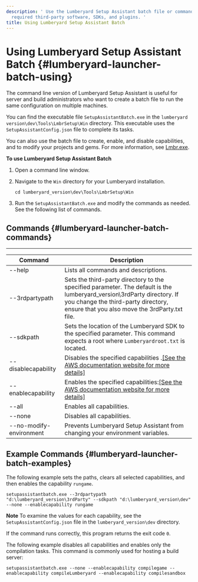 ```yaml
---
description: ' Use the Lumberyard Setup Assistant batch file or command line version to install
  required third-party software, SDKs, and plugins. '
title: Using Lumberyard Setup Assistant Batch
---
```

# Using Lumberyard Setup Assistant Batch {#lumberyard-launcher-batch-using}

The command line version of Lumberyard Setup Assistant is useful for server and build administrators who want to create a batch file to run the same configuration on multiple machines\.

You can find the executable file `SetupAssistantBatch.exe` in the `lumberyard version\dev\Tools\LmbrSetup\Win` directory\. This executable uses the `SetupAssistantConfig.json` file to complete its tasks\.

You can also use the batch file to create, enable, and disable capabilities, and to modify your projects and gems\. For more information, see [Lmbr\.exe](/docs/userguide/lmbr-exe.md)\.

**To use Lumberyard Setup Assistant Batch**

1. Open a command line window\.

1. Navigate to the `Win` directory for your Lumberyard installation\.

   ```
   cd lumberyard_version\dev\Tools\LmbrSetup\Win
   ```

1. Run the `SetupAssistantBatch.exe` and modify the commands as needed\. See the following list of commands\.

## Commands {#lumberyard-launcher-batch-commands}




****

| Command | Description |
| --- | --- |
| \-\-help | Lists all commands and descriptions\. |
| \-\-3rdpartypath | Sets the third\-party directory to the specified parameter\. The default is the lumberyard\_version\\3rdParty directory\. If you change the third\-party directory, ensure that you also move the 3rdParty\.txt file\. |
| \-\-sdkpath | Sets the location of the Lumberyard SDK to the specified parameter\. This command expects a root where `Lumberyardroot.txt` is located\.  |
| \-\-disablecapability | Disables the specified capabilities \.[\[See the AWS documentation website for more details\]](/docs/userguide/lumberyard-launcher-batch-using) |
| \-\-enablecapability | Enables the specified capabilities:[\[See the AWS documentation website for more details\]](/docs/userguide/lumberyard-launcher-batch-using) |
| \-\-all | Enables all capabilities\. |
| \-\-none | Disables all capabilities\. |
| \-\-no\-modify\-environment | Prevents Lumberyard Setup Assistant from changing your environment variables\. |

## Example Commands {#lumberyard-launcher-batch-examples}

The following example sets the paths, clears all selected capabilities, and then enables the capability `rungame`\.

```
setupassistantbatch.exe --3rdpartypath "d:\lumberyard_version\3rdParty" --sdkpath "d:\lumberyard_version\dev" --none --enablecapability rungame
```

**Note**
To examine the values for each capability, see the `SetupAssistantConfig.json` file in the `lumberyard_version\dev` directory\.

If the command runs correctly, this program returns the exit code `0`\.

The following example disables all capabilities and enables only the compilation tasks\. This command is commonly used for hosting a build server:

```
setupassistantbatch.exe --none --enablecapability compilegame --enablecapability compileLumberyard --enablecapability compilesandbox
```